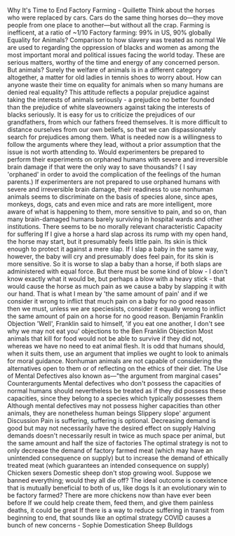  Why It's Time to End Factory Farming - Quillette
    Think about the horses who were replaced by cars. Cars do the same thing horses do—they move people from one place to another—but without all the crap.
    Farming is inefficent, at a ratio of ~1/10 
    Factory farming: 99% in US, 90% globally
Equality for Animals?
    Comparison to how slavery was treated as normal
    We are used to regarding the oppression of blacks and women as among the most important moral and political issues facing the world today. These are serious matters, worthy of the time and energy of any concerned person. But animals? Surely the welfare of animals is in a different category altogether, a matter for old ladies in tennis shoes to worry about. How can anyone waste their time on equality for animals when so many humans are denied real equality?
    This attitude reflects a popular prejudice against taking the interests of animals seriously - a prejudice no better founded than the prejudice of white slaveowners against taking the interests of blacks seriously. It is easy for us to criticize the prejudices of our grandfathers, from which our fathers freed themselves. It is more difficult to distance ourselves from our own beliefs, so that we can dispassionately search for prejudices among them. What is needed now is a willingness to follow the arguments where they lead, without a prior assumption that the issue is not worth attending to.
    Would experimenters be prepared to perform their experiments on orphaned humans with severe and irreversible brain damage if that were the only way to save thousands? ( I say 'orphaned' in order to avoid the complication of the feelings of the human parents.) If experimenters are not prepared to use orphaned humans with severe and irreversible brain damage, their readiness to use nonhuman animals seems to discriminate on the basis of species alone, since apes, monkeys, dogs, cats and even mice and rats are more intelligent, more aware of what is happening to them, more sensitive to pain, and so on, than many brain-damaged humans barely surviving in hospital wards and other institutions. There seems to be no morally relevant characteristic
    Capacity for suffering
        If I give a horse a hard slap across its rump with my open hand, the horse may start, but it presumably feels little pain. Its skin is thick enough to protect it against a mere slap. If I slap a baby in the same way, however, the baby will cry and presumably does feel pain, for its skin is more sensitive. So it is worse to slap a baby than a horse, if both slaps are administered with equal force. But there must be some kind of blow - I don't know exactly what it would be, but perhaps a blow with a heavy stick - that would cause the horse as much pain as we cause a baby by slapping it with our hand. That is what I mean by 'the same amount of pain' and if we consider it wrong to inflict that much pain on a baby for no good reason then we must, unless we are speciesists, consider it equally wrong to inflict the same amount of pain on a horse for no good reason.
    Benjamin Franklin Objection
        'Well', Franklin said to himself, 'if you eat one another, I don't see why we may not eat you'
        objections to the Ben Franklin Objection
            Most animals that kill for food would not be able to survive if they did not, whereas we have no need to eat animal flesh.
            It is odd that humans should, when it suits them, use an argument that implies we ought to look to animals for moral guidance.
            Nonhuman animals are not capable of considering the alternatives open to them or of reflecting on the ethics of their diet.
    The Use of Mental Defectives
        also known as―"the argument from marginal cases"
        Counterarguments
            Mental defectives who don't possess the capacities of normal humans should nevertheless be treated as if they did possess these capacities, since they belong to a species which typically possesses them
            Although mental defectives may not possess higher capacities than other animals, they are nonetheless human beings
            Slippery slope' argument
Discussion
    Pain is suffering, suffering is optional.
    Decreasing demand is good but may not necessarily have the desired effect on supply
        Halving demands doesn't necessarily result in twice as much space per animal, but the same amount and half the size of factories
        The optimal strategy is not to only decrease the demand of factory farmed meat (which may have an unintended consequence on supply) but to increase the demand of ethically treated meat (which guarantees an intended consequence on supply)
    Chicken sexers
    Domestic sheep don't stop growing wool. Suppose we banned everything; would they all die off?
    The ideal outcome is coexistence that is mutually beneficial to both of us, like dogs
    Is it an evolutionary win to be factory farmed?
        There are more chickens now than have ever been before
        If we could help create them, feed them, and give them painless deaths, it could be great
        If there is a way to reduce suffering in transit from beginning to end, that sounds like an optimal strategy
    COVID causes a bunch of new concerns - Sophie
    Domestication
        Sheep
        Bulldogs


